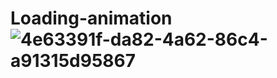 # Loading-animation![4e63391f-da82-4a62-86c4-a91315d95867](https://user-images.githubusercontent.com/89545249/205488832-0d6dd293-379a-4b0b-8d53-997b3f94e2d5.gif)
